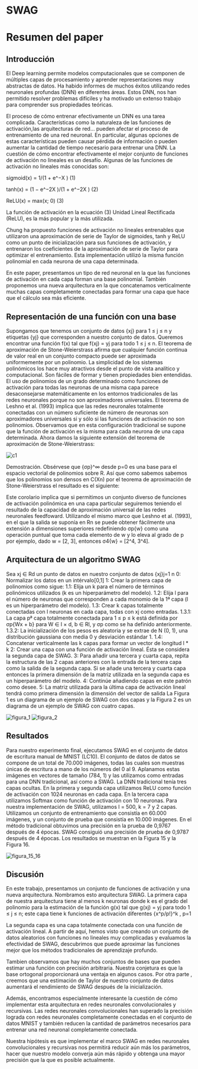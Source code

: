 # SWAG


# Resumen del paper
## Introducción

El Deep learning permite modelos computacionales que se componen de múltiples capas de procesamiento y aprender representaciones muy abstractas de datos. Ha habido informes de muchos éxitos utilizando redes neuronales profundas (DNN) en diferentes  áreas. Estos DNN,  nos han permitido resolver problemas difíciles y ha motivado un extenso trabajo para comprender sus propiedades teóricas. 

El proceso de cómo entrenar efectivamente un DNN es una tarea complicada. Características como la naturaleza de las funciones de activación,las arquitecturas de red… pueden afectar el proceso de entrenamiento de una red neuronal.
En particular, algunas opciones de estas características pueden causar pérdida de información o pueden aumentar la cantidad de tiempo necesario para entrenar una DNN.
La cuestión de cómo encontrar efectivamente el mejor conjunto de funciones de activación no lineales es un desafío. Algunas de las funciones de activación no lineales más conocidas son:

sigmoid(x) = 1/(1 + e^−X )                        (1) 

tanh(x) = (1 − e^−2X )/(1 + e^−2X )               (2)

ReLU(x) = max(x; 0)                               (3)
 
 La función de activación en la ecuación (3) Unidad Lineal Rectificada (ReLU), es la más popular y la más utilizada.


Chung ha propuesto funciones de activación no lineales entrenables que utilizaron una aproximación de serie de Taylor de sigmoides, tanh y ReLU como un punto de inicialización para sus funciones de activación, y entrenaron los coeficientes de la aproximación de serie de Taylor para optimizar el entrenamiento. Esta implementación utilizó la misma función polinomial en cada neurona de una capa determinada. 

En este paper, presentamos un tipo de red neuronal en la que las funciones de activación en cada capa forman una base polinomial. 
También proponemos una nueva arquitectura en la que concatenamos verticalmente muchas capas completamente conectadas para formar una capa que hace que el cálculo sea más eficiente. 




## Representación de una función con una base

Supongamos que tenemos un conjunto de datos {xj} para 1 ≤ j ≤ n y etiquetas {yj} que corresponden a nuestro conjunto de datos. Queremos encontrar una función f(x) tal que f(xj) = yj para todo 1 ≤ j ≤ n. El teorema de aproximación de Stone-Weierstrass afirma que cualquier función continua de valor real en un conjunto compacto puede ser aproximada uniformemente por un polinomio. 
La simplicidad de los sistemas polinómicos los hace muy atractivos desde el punto de vista analítico y computacional. Son fáciles de formar y tienen propiedades bien entendidas. El uso de polinomios de un grado determinado como funciones de activación para todas las neuronas de una misma capa parece desaconsejarse matemáticamente en los entornos tradicionales de las redes neuronales porque no son aproximadores universales. El teorema de Leshno et al. (1993) implica que las redes neuronales totalmente conectadas con un número suficiente de número de neuronas son aproximadores universales si y sólo si las funciones de activación no son polinomios. Observamos que en esta configuración tradicional se supone que la función de activación es la misma para cada neurona de una capa determinada. Ahora damos la siguiente extensión del teorema de aproximación de Stone-Weierstrass:

![c1](https://user-images.githubusercontent.com/91721507/194769192-ab17cfbd-441c-4568-87d0-ffe78794a498.PNG)


Demostración. Obsérvese que {σp}^∞  desde p=0 es una base para el espacio vectorial de polinomios sobre R. Así que como sabemos sabemos que los polinomios son densos en C(Xn) por el teorema de aproximación de Stone-Weierstrass el resultado es el siguiente:

Este corolario implica que si permitimos un conjunto diverso de funciones de activación polinómica en
una capa particular seguiremos teniendo el resultado de la capacidad de aproximación universal de las redes neuronales feedfoward. Utilizando el mismo marco que Leshno et al. (1993), en el que la salida se suponía en Rn se puede obtener fácilmente una extensión a dimensiones superiores
redefiniendo σp{w} como una operación puntual que toma cada elemento de w y lo eleva al grado de p por ejemplo, dado w = [2, 3], entonces σ4{w} = [2^4, 3^4].






## Arquitectura de un algoritmo SWAG

Sea xj ∈ Rd un punto de datos en nuestro conjunto de datos {xj}j=1  n
0: Normalizar los datos en un intérvalo[0,1]
1: Crear la primera capa de polinomios como sigue:
  1.1: Elija un k para el número de términos polinómicos utilizados (k es un hiperparámetro del modelo).
  1.2: Elija l para el número de neuronas que corresponden a cada monomio de la 1ª capa (l es un hiperparámetro del modelo).
  1.3: Crear k capas totalmente conectadas con l neuronas en cada capa, todas con xj como entradas.
    1.3.1: La capa pª capa totalmente conectada para 1 ≤ p ≤ k está definida por σp{Wx + b} para W ∈ l × d, b ∈ Rl, y σp como se ha definido anteriormente.
    1.3.2: La inicialización de los pesos es aleatoria y se extrae de N (0, 1), una distribución gaussiana con media 0 y desviación estándar 1.
  1.4: Concatenar verticalmente las k capas para formar un vector de longitud l * k
2: Crear una capa con una función de activación lineal. Ésta se considera la segunda capa de SWAG.
3: Para añadir una tercera y cuarta capa, repita la estructura de las 2 capas anteriores con la entrada de la tercera capa como la salida de la segunda capa. Si se añade    una tercera y cuarta capa entonces la primera dimensión de la matriz utilizada en la segunda capa es un hiperparámetro del modelo.
4: Continúe añadiendo capas en este patrón como desee.
5: La matriz utilizada para la última capa de activación lineal tendrá como primera dimensión la dimensión del vector de salida
La Figura 1 es un diagrama de un ejemplo de SWAG con dos capas y la Figura 2 es un diagrama de un ejemplo de SWAG con cuatro capas.


![figura_1](https://user-images.githubusercontent.com/91721507/194767980-0547dd8d-9607-4c49-953c-9229a6b3104b.PNG)
![figura_2](https://user-images.githubusercontent.com/91721507/194768081-2c1be083-77aa-438d-a853-7bea9137acee.PNG)


## Resultados

Para nuestro experimento final, ejecutamos SWAG en el conjunto de datos de escritura manual de MNIST (LC10). El conjunto de datos de datos se compone de un total de 70.000 imágenes, todas las cuales son muestras únicas de escritura a mano de los números del 0 al 9. Aplanamos estas imágenes en vectores de tamaño (784, 1) y las utilizamos como entradas para una DNN tradicional, así como a SWAG. La DNN tradicional tenía tres capas ocultas. En la primera y segunda capa utilizamos ReLU como función de activación con 1024 neuronas en cada capa. En la tercera capa utilizamos Softmax como función de activación con 10 neuronas. Para nuestra implementación de SWAG, utilizamos l = 500, k = 7 y 2 capas. Utilizamos un conjunto de entrenamiento que consistía en 60.000 imágenes, y un conjunto de prueba que consistía en 10.000 imágenes. En el método tradicional obtuvimos una precisión en la prueba de 0,9767 después de 4 épocas. SWAG consiguió una precisión de prueba de 0,9787 después de 4 épocas. Los resultados se muestran en la Figura 15 y la Figura 16.



![figura_15_16](https://user-images.githubusercontent.com/91721507/194768640-bae49e9f-bf0c-4728-8460-3c8389426006.PNG)




## Discusión

En este trabajo, presentamos un conjunto de funciones de activación y una nueva arquitectura. Nombramos esto arquitectura SWAG. La primera capa de nuestra arquitectura tiene al menos k neuronas donde k es el grado del polinomio para la estimación de la función g(x) tal que g(xj) = yj para todo 1 ≤ j ≤ n; este capa tiene k funciones de activación diferentes {x^p/p!}^k , p=1
                          
La segunda capa es una capa totalmente conectada con una función de activación lineal.
A partir de aquí, hemos visto que  creando un conjunto de datos aleatorios con funciones no lineales muy complicadas y evaluamos la efectividad de SWAG, descubrimos que puede aproximar las funciones mejor que los métodos tradicionales de aprendizaje profundo.

Tambien observamos que hay muchos conjuntos de bases que pueden estimar una función con precisión arbitraria. Nuestra conjetura es que la base ortogonal proporcionará una ventaja en algunos casos. Por otra parte , creemos que una estimación de Taylor de nuestro conjunto de datos aumentará el rendimiento de SWAG después de la inicialización.

Además, encontramos especialmente interesante la cuestión de cómo implementar esta arquitectura en redes neuronales convolucionales y recursivas. Las redes neuronales convolucionales han superado la precisión lograda con redes neuronales completamente conectadas en el conjunto de datos MNIST y también reducen la cantidad de parámetros necesarios para entrenar una red neuronal completamente conectada.

Nuestra hipótesis es que implementar el marco SWAG en redes neuronales convolucionales y recursivas nos permitirá reducir aún más los parámetros, hacer que nuestro modelo converja aún más rápido y obtenga una mayor precisión que la que es posible actualmente.

